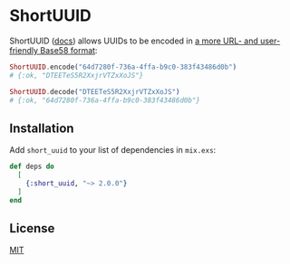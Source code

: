# ShortUUID

ShortUUID ([docs](https://hexdocs.pm/short_uuid)) allows UUIDs to be encoded in
[a more URL- and user-friendly Base58
format](https://github.com/bitcoin/bitcoin/blob/08a7316c144f9f2516db8fa62400893f4358c5ae/src/base58.h#L6-L13):

```elixir
ShortUUID.encode("64d7280f-736a-4ffa-b9c0-383f43486d0b")
# {:ok, "DTEETeS5R2XxjrVTZxXoJS"}

ShortUUID.decode("DTEETeS5R2XxjrVTZxXoJS")
# {:ok, "64d7280f-736a-4ffa-b9c0-383f43486d0b"}
```

## Installation

Add `short_uuid` to your list of dependencies in `mix.exs`:

```elixir
def deps do
  [
    {:short_uuid, "~> 2.0.0"}
  ]
end
```

## License

[MIT](./LICENSE)
